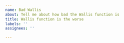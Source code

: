 ```yaml
---
name: Bad Wallis
about: Tell me about how bad the Wallis function is
title: Wallis function is the worse
labels: ''
assignees: ''

---
```


<!-- Write why you find the Wallis function a disgrace for computer science -->
